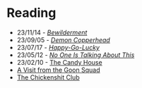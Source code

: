 # Reading

- 23/11/14 - [_Bewilderment_](https://en.wikipedia.org/wiki/Bewilderment)
- 23/09/05 - [_Demon Copperhead_](https://en.wikipedia.org/wiki/Demon_Copperhead)
- 23/07/17 - [_Happy-Go-Lucky_](https://en.wikipedia.org/wiki/Happy-Go-Lucky_(book))
- 23/05/12 - [_No One Is Talking About This_](https://en.wikipedia.org/wiki/No_One_Is_Talking_About_This)
- 23/02/10 - [The Candy House](https://en.wikipedia.org/wiki/The_Candy_House_(novel))
- [A Visit from the Goon Squad](https://en.wikipedia.org/wiki/A_Visit_from_the_Goon_Squad)
- [The Chickenshit Club](https://en.wikipedia.org/wiki/Jesse_Eisinger)
